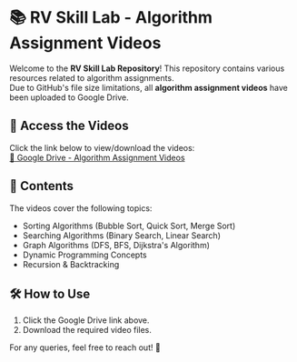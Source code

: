 
# 📚 RV Skill Lab - Algorithm Assignment Videos

Welcome to the **RV Skill Lab Repository**! This repository contains various resources related to algorithm assignments.  
Due to GitHub's file size limitations, all **algorithm assignment videos** have been uploaded to Google Drive.

## 🔗 Access the Videos

Click the link below to view/download the videos:  
[📁 Google Drive - Algorithm Assignment Videos](https://drive.google.com/drive/folders/1tmOMYjSZjYoqiBOGoR80zbVr-Dir3tzr?usp=drive_link)

## 📌 Contents
The videos cover the following topics:
- Sorting Algorithms (Bubble Sort, Quick Sort, Merge Sort)
- Searching Algorithms (Binary Search, Linear Search)
- Graph Algorithms (DFS, BFS, Dijkstra's Algorithm)
- Dynamic Programming Concepts
- Recursion & Backtracking

## 🛠 How to Use
1. Click the Google Drive link above.
2. Download the required video files.

For any queries, feel free to reach out! 🚀
